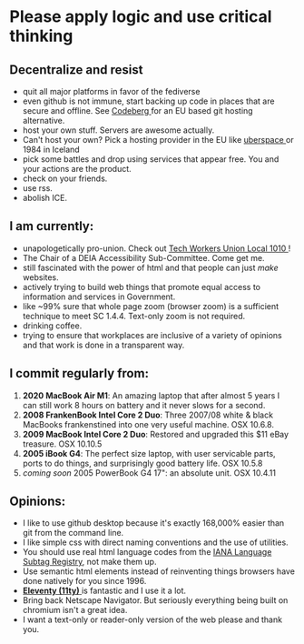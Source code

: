 # Please apply logic and use critical thinking

## Decentralize and resist
- quit all major platforms in favor of the fediverse
- even github is not immune, start backing up code in places that are secure and offline. See <a href="https://codeberg.org/"> Codeberg </a> for an EU based git hosting alternative.
- host your own stuff. Servers are awesome actually.
- Can't host your own? Pick a hosting provider in the EU like <a href="https://uberspace.de/"> uberspace </a> or 1984 in Iceland
- pick some battles and drop using services that appear free. You and your actions are the product.
- check on your friends.
- use rss.
- abolish ICE. 

## I am currently:
- unapologetically pro-union. Check out <a href="https://www.techworkersunion-1010.org/"> Tech Workers Union Local 1010 </a>!
- The Chair of a DEIA Accessibility Sub-Committee. Come get me. 
- still fascinated with the power of html and that people can just *make* websites.
- actively trying to build web things that promote equal access to information and services in Government.
- like ~99% sure that whole page zoom (browser zoom) is a sufficient technique to meet SC 1.4.4. Text-only zoom is not required.
- drinking coffee.
- trying to ensure that workplaces are inclusive of a variety of opinions and that work is done in a transparent way.

## I commit regularly from:
1. **2020 MacBook Air M1**: An amazing laptop that after almost 5 years I can still work 8 hours on battery and it never slows for a second.
2. **2008 FrankenBook Intel Core 2 Duo**: Three 2007/08 white & black MacBooks frankenstined into one very useful machine. OSX 10.6.8.
3. **2009 MacBook Intel Core 2 Duo**: Restored and upgraded this $11 eBay treasure. OSX 10.10.5
4. **2005 iBook G4**: The perfect size laptop, with user servicable parts, ports to do things, and surprisingly good battery life. OSX 10.5.8
5. *coming soon* 2005 PowerBook G4 17": an absolute unit. OSX 10.4.11

## Opinions:
- I like to use github desktop because it's exactly 168,000% easier than git from the command line.
- I like simple css with direct naming conventions and the use of utilities.
- You should use real html language codes from the <a href="https://www.iana.org/assignments/language-subtag-registry/language-subtag-registry"> IANA Language Subtag Registry</a>, not make them up. 
- Use semantic html elements instead of reinventing things browsers have done natively for you since 1996.
- <a href="https://www.11ty.dev/"> <strong>Eleventy (11ty)</strong> </a> is fantastic and I use it a lot.
- Bring back Netscape Navigator. But seriously everything being built on chromium isn't a great idea.
- I want a text-only or reader-only version of the web please and thank you.
